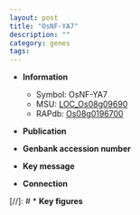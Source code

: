 ```yaml
---
layout: post
title: "OsNF-YA7"
description: ""
category: genes
tags: 
---
```


* **Information**  
    + Symbol: OsNF-YA7  
    + MSU: [LOC_Os08g09690](http://rice.uga.edu/cgi-bin/ORF_infopage.cgi?orf=LOC_Os08g09690)  
    + RAPdb: [Os08g0196700](http://rapdb.dna.affrc.go.jp/viewer/gbrowse_details/irgsp1?name=Os08g0196700)  

* **Publication**  

* **Genbank accession number**  

* **Key message**  

* **Connection**  

[//]: # * **Key figures**  


